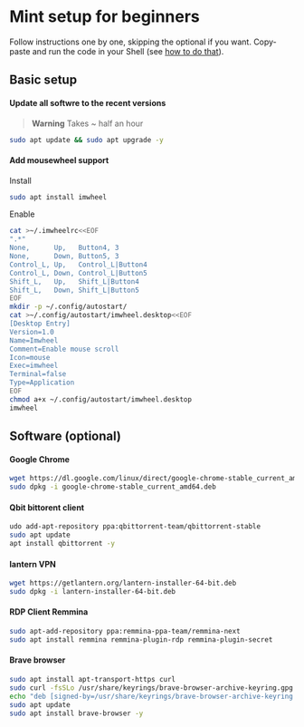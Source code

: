 # Mint setup for beginners
Follow instructions one by one, skipping the optional if you want. Copy-paste and run the code in your Shell (see [how to do that](https://www.youtube.com/watch?v=_cu7hWs-zrQ)). 
## Basic setup
#### Update all softwre to the recent versions
> **Warning**
> Takes ~ half an hour
```sh
sudo apt update && sudo apt upgrade -y
```

#### Add mousewheel support
Install
```sh
sudo apt install imwheel
```
Enable
```sh
cat >~/.imwheelrc<<EOF
".*"
None,      Up,   Button4, 3
None,      Down, Button5, 3
Control_L, Up,   Control_L|Button4
Control_L, Down, Control_L|Button5
Shift_L,   Up,   Shift_L|Button4
Shift_L,   Down, Shift_L|Button5
EOF
mkdir -p ~/.config/autostart/
cat >~/.config/autostart/imwheel.desktop<<EOF
[Desktop Entry]
Version=1.0
Name=Imwheel
Comment=Enable mouse scroll
Icon=mouse
Exec=imwheel
Terminal=false
Type=Application
EOF
chmod a+x ~/.config/autostart/imwheel.desktop
imwheel

```
## Software (optional)

#### Google Chrome
```sh
wget https://dl.google.com/linux/direct/google-chrome-stable_current_amd64.deb
sudo dpkg -i google-chrome-stable_current_amd64.deb

```
#### Qbit bittorent client
```sh
udo add-apt-repository ppa:qbittorrent-team/qbittorrent-stable
sudo apt update
apt install qbittorrent -y

```
#### lantern VPN
```sh
wget https://getlantern.org/lantern-installer-64-bit.deb
sudo dpkg -i lantern-installer-64-bit.deb
```
#### RDP Client Remmina
```sh
sudo apt-add-repository ppa:remmina-ppa-team/remmina-next
sudo apt install remmina remmina-plugin-rdp remmina-plugin-secret

```
#### Brave browser
```sh
sudo apt install apt-transport-https curl
sudo curl -fsSLo /usr/share/keyrings/brave-browser-archive-keyring.gpg https://brave-browser-apt-release.s3.brave.com/brave-browser-archive-keyring.gpg
echo "deb [signed-by=/usr/share/keyrings/brave-browser-archive-keyring.gpg arch=amd64] https://brave-browser-apt-release.s3.brave.com/ stable main"|sudo tee /etc/apt/sources.list.d/brave-browser-release.list
sudo apt update
sudo apt install brave-browser -y

```


